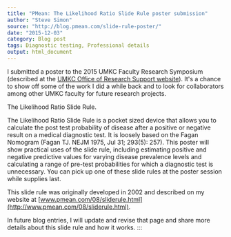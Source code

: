 ```yaml
---
title: "PMean: The Likelihood Ratio Slide Rule poster submission"
author: "Steve Simon"
source: "http://blog.pmean.com/slide-rule-poster/"
date: "2015-12-03"
category: Blog post
tags: Diagnostic testing, Professional details
output: html_document
---
```


I submitted a poster to the 2015 UMKC Faculty Research Symposium
(described at the [UMKC Office of Research Support
website](http://ors.umkc.edu/office-of-research-services/2015-faculty-research-symposium)).
It's a chance to show off some of the work I did a while back and to
look for collaborators among other UMKC faculty for future research
projects.

<!---More--->

The Likelihood Ratio Slide Rule.

The Likelihood Ratio Slide Rule is a pocket sized device that allows you
to calculate the post test probability of disease after a positive or
negative result on a medical diagnostic test. It is loosely based on the
Fagan Nomogram (Fagan TJ. NEJM 1975, Jul 31; 293(5): 257). This poster
will show practical uses of the slide rule, including estimating
positive and negative predictive values for varying disease prevalence
levels and calculating a range of pre-test probabilities for which a
diagnostic test is unnecessary. You can pick up one of these slide rules
at the poster session while supplies last.

This slide rule was originally developed in 2002 and described on my
website at
[www.pmean.com/08/sliderule.html](http://www.pmean.com/08/sliderule.html).

In future blog entries, I will update and revise that page and share
more details about this slide rule and how it works.
:::

